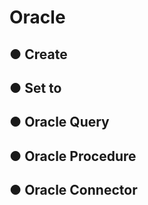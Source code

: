 # Oracle

## ● Create

## ● Set to

## ● Oracle Query

## ● Oracle Procedure

## ● Oracle Connector

